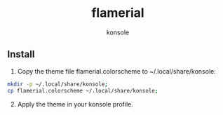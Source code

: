<h1 align="center">flamerial</h1>
<p align="center">konsole</p>

## Install

1. Copy the theme file flamerial.colorscheme to ~/.local/share/konsole:

```sh
mkdir -p ~/.local/share/konsole;
cp flamerial.colorscheme ~/.local/share/konsole;
```

2. Apply the theme in your konsole profile.
